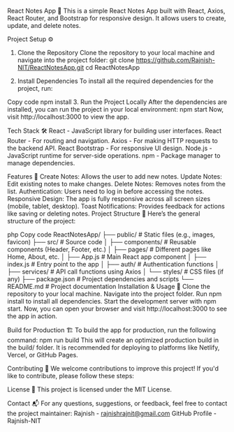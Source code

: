 React Notes App 📓
This is a simple React Notes App built with React, Axios, React Router, and Bootstrap for responsive design. It allows users to create, update, and delete notes.

Project Setup ⚙️
1. Clone the Repository
Clone the repository to your local machine and navigate into the project folder:
git clone https://github.com/Rajnish-NIT/ReactNotesApp.git
cd ReactNotesApp

3. Install Dependencies
To install all the required dependencies for the project, run:

Copy code
npm install
3. Run the Project Locally
After the dependencies are installed, you can run the project in your local environment:
npm start
Now, visit http://localhost:3000 to view the app.

Tech Stack 🛠️
React - JavaScript library for building user interfaces.
React Router - For routing and navigation.
Axios - For making HTTP requests to the backend API.
React Bootstrap - For responsive UI design.
Node.js - JavaScript runtime for server-side operations.
npm - Package manager to manage dependencies.

Features 🌟
Create Notes: Allows the user to add new notes.
Update Notes: Edit existing notes to make changes.
Delete Notes: Removes notes from the list.
Authentication: Users need to log in before accessing the notes.
Responsive Design: The app is fully responsive across all screen sizes (mobile, tablet, desktop).
Toast Notifications: Provides feedback for actions like saving or deleting notes.
Project Structure 📁
Here’s the general structure of the project:

php
Copy code
ReactNotesApp/
├── public/             # Static files (e.g., images, favicon)
├── src/                # Source code
│   ├── components/     # Reusable components (Header, Footer, etc.)
│   ├── pages/          # Different pages like Home, About, etc.
│   ├── App.js          # Main React app component
│   ├── index.js        # Entry point to the app
│   ├── auth/           # Authentication functions
│   ├── services/       # API call functions using Axios
│   └── styles/         # CSS files (if any)
├── package.json        # Project dependencies and scripts
└── README.md           # Project documentation
Installation & Usage 🚀
Clone the repository to your local machine.
Navigate into the project folder.
Run npm install to install all dependencies.
Start the development server with npm start.
Now, you can open your browser and visit http://localhost:3000 to see the app in action.

Build for Production 🏗️
To build the app for production, run the following command:
npm run build
This will create an optimized production build in the build/ folder. It is recommended for deploying to platforms like Netlify, Vercel, or GitHub Pages.

Contributing 🤝
We welcome contributions to improve this project! If you'd like to contribute, please follow these steps:

License 📜
This project is licensed under the MIT License.

Contact 📬
For any questions, suggestions, or feedback, feel free to contact the project maintainer:
Rajnish - rajnishrajnit@gmail.com
GitHub Profile - Rajnish-NIT
